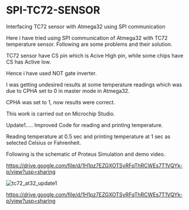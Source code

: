 # SPI-TC72-SENSOR
Interfacing TC72 sensor with Atmega32 using SPI communication

Here i have tried using SPI communication of Atmega32 with TC72 temperature sensor.
Following are some problems and their solution.

TC72 sensor have CS pin which is Acive High pin, while some chips have CS has Active low.

Hence i have used NOT gate inverter.

I was getting undesired results at some temperature readings which was due to CPHA set to 0 in master mode in Atmega32.

CPHA was set to 1, now results were correct.

This work is carried out on Microchip Studio.

Update1.....
Improved  Code for reading and printing temperature.

Reading temperature at 0.5 sec and printing temperature at 1 sec as selected Celsius or Fahrenheit.

Following is the schematic of Proteus Simulation and demo video.

https://drive.google.com/file/d/1H1pz7EZGXOTSyRFqThRCWEs7T1VQYk-p/view?usp=sharing

![tc72_at32_update1](https://user-images.githubusercontent.com/111571035/196241268-99f76c04-1145-402e-88b1-e8d16572008a.SVG)

https://drive.google.com/file/d/1H1pz7EZGXOTSyRFqThRCWEs7T1VQYk-p/view?usp=sharing
